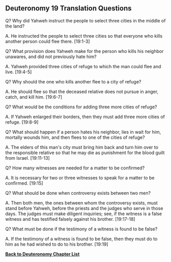 ## Deuteronomy 19 Translation Questions ##

Q? Why did Yahweh instruct the people to select three cities in the middle of the land?

A. He instructed the people to select three cities so that everyone who kills another person could flee there. [19:1-3]

Q? What provision does Yahweh make for the person who kills his neighbor unawares, and did not previously hate him?

A. Yahweh provided three cities of refuge to which the man could flee and live. [19:4-5]

Q? Why should the one who kills another flee to a city of refuge?

A. He should flee so that the deceased relative does not pursue in anger, catch, and kill him. [19:6-7]

Q? What would be the conditions for adding three more cities of refuge?

A. If Yahweh enlarged their borders, then they must add three more cities of refuge. [19:8-9]

Q? What should happen if a person hates his neighbor, lies in wait for him, mortally wounds him, and then flees to one of the cities of refuge?

A. The elders of this man's city must bring him back and turn him over to the responsible relative so that he may die as punishment for the blood guilt from Israel. [19:11-13]

Q? How many witnesses are needed for a matter to be confirmed?

A. It is necessary for two or three witnesses to speak for a matter to be confirmed. [19:15]

Q? What should be done when controversy exists between two men?

A. Then both men, the ones between whom the controversy exists, must stand before Yahweh, before the priests and the judges who serve in those days. The judges must make diligent inquiries; see, if the witness is a false witness and has testified falsely against his brother. [19:17-18]

Q? What must be done if the testimony of a witness is found to be false?

A. If the testimony of a witness is found to be false, then they must do to him as he had wished to do to his brother. [19:19]

__[Back to Deuteronomy Chapter List](./)__

